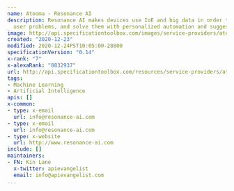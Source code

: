 ```yaml
---
name: Atooma - Resonance AI
description: Resonance AI makes devices use IoE and big data in order to forecast
  user problems, and solve them with personalized automation and suggestions.
image: http://api.specificationtoolbox.com/images/service-providers/atooma--resonance-ai.jpg
created: "2020-12-23"
modified: 2020-12-24PST10:05:00-28800
specificationVersion: "0.14"
x-rank: "7"
x-alexaRank: "8832937"
url: http://api.specificationtoolbox.com/resources/service-providers/atooma--resonance-ai/
tags:
- Machine Learning
- Artificial Intelligence
apis: []
x-common:
- type: x-email
  url: info@resonance-ai.com
- type: x-email
  url: info@resonance-ai.com
- type: x-website
  url: http://www.resonance-ai.com
include: []
maintainers:
- FN: Kin Lane
  x-twitter: apievangelist
  email: info@apievangelist.com
...
```


